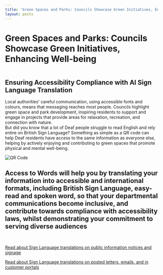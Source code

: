 ```yaml
---
title: 'Green Spaces and Parks: Councils Showcase Green Initiatives, Enhancing Well-being'
layout: posts
---
```


# Green Spaces and Parks: Councils Showcase Green Initiatives, Enhancing Well-being

![]()

## Ensuring Accessibility Compliance with AI Sign Language Translation

Local authorities' careful communication, using accessible fonts and colours, means that messaging reaches most people.  Councils highlight green space and park development, inspiring residents to support and engage in projects that provide areas for relaxation, recreation, and connection with nature.  
But did you know that a lot of Deaf people struggle to read English and rely entire on British Sign Language?
Something as simple as a QR code can help Deaf residents have access to the same information as everyone else, helping by actively enjoying and contributing to green spaces that promote physical and mental well-being.

![QR Code](/posts/images/qr-contact.png)

## Access to Words will help you by translating your information into accessible and international formats, including British Sign Language, easy-read and spoken word, so that your departmental communications become inclusive, and contribute towards compliance with accessibility laws, whilst demonstrating your commitment to serving diverse audiences

<br/>

[Read about Sign Language translations on public information notices and signage](/solutions/gazette)

[Read about Sign Language translations on posted letters, emails, and in customer portals](/solutions/correspondent)
